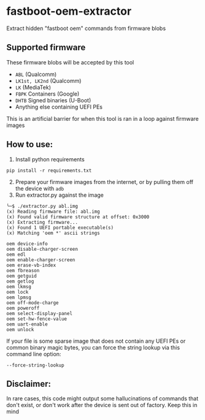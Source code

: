 # fastboot-oem-extractor 
Extract hidden "fastboot oem" commands from firmware blobs

## Supported firmware
These firmware blobs will be accepted by this tool 
- `ABL` (Qualcomm)
- `LK1st, LK2nd` (Qualcomm)
- `LK` (MediaTek)
- `FBPK` Containers (Google)
- `DHTB` Signed binaries (U-Boot)
- Anything else containing UEFI PEs

This is an artificial barrier for when this tool is ran in a loop against firmware images

## How to use:
1. Install python requirements
```shell
pip install -r requirements.txt
```

2. Prepare your firmware images from the internet, or by pulling them off the device with `adb`
3. Run extractor.py against the image
```shell
╰─$ ./extractor.py abl.img
(x) Reading firmware file: abl.img
(x) Found valid firmware structure at offset: 0x3000
(x) Extracting firmware...
(x) Found 1 UEFI portable executable(s)
(x) Matching 'oem *' ascii strings

oem device-info
oem disable-charger-screen
oem edl
oem enable-charger-screen
oem erase-vb-index
oem fbreason
oem getguid
oem getlog
oem lkmsg
oem lock
oem lpmsg
oem off-mode-charge
oem poweroff
oem select-display-panel
oem set-hw-fence-value
oem uart-enable
oem unlock
```

If your file is some sparse image that does not contain any UEFI PEs or common binary magic bytes,
you can force the string lookup via this command line option:
```shell
--force-string-lookup
```

## Disclaimer:
In rare cases, this code might output some hallucinations of commands that don't exist,
or don't work after the device is sent out of factory. Keep this in mind

